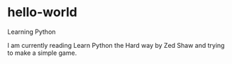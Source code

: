 # hello-world
Learning Python

I am currently reading Learn Python the Hard way by Zed Shaw and trying to make a simple game. 
